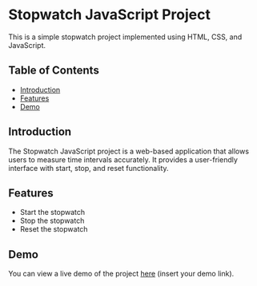 # Stopwatch JavaScript Project

This is a simple stopwatch project implemented using HTML, CSS, and JavaScript.

## Table of Contents

- [Introduction](#introduction)
- [Features](#features)
- [Demo](#demo)

## Introduction

The Stopwatch JavaScript project is a web-based application that allows users to measure time intervals accurately. It provides a user-friendly interface with start, stop, and reset functionality.

## Features

- Start the stopwatch
- Stop the stopwatch
- Reset the stopwatch

## Demo

You can view a live demo of the project [here](#) (insert your demo link).
